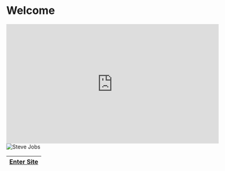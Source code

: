# Welcome

<iframe width="560" height="315" src="https://www.youtube-nocookie.com/embed/fPY1ALGTxM0?controls=0" frameborder="0" allow="accelerometer; autoplay; encrypted-media; gyroscope; picture-in-picture" allowfullscreen></iframe>

<img src="https://upload.wikimedia.org/wikipedia/commons/thumb/d/dc/Steve_Jobs_Headshot_2010-CROP_%28cropped_2%29.jpg/440px-Steve_Jobs_Headshot_2010-CROP_%28cropped_2%29.jpg" title="" alt="Steve Jobs" data-align="center">

| [Enter Site](/About_Steve_Jobs.md) |
| ---------------------------------- |
